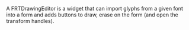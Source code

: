 A FRTDrawingEditor is a widget that can import glyphs from a given font into a form and adds buttons to draw, erase on the form (and open the transform handles).